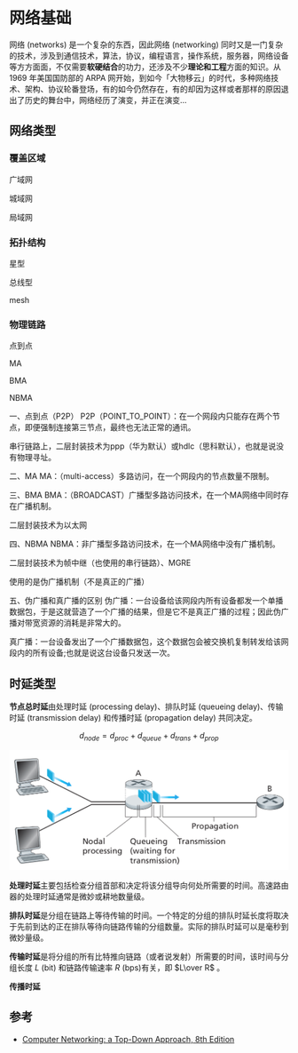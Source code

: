 # 网络基础

网络 (networks) 是一个复杂的东西，因此网络 (networking) 同时又是一门复杂的技术，涉及到通信技术，算法，协议，编程语言，操作系统，服务器，网络设备等方方面面，不仅需要**软硬结合**的功力，还涉及不少**理论和工程**方面的知识。从 1969 年美国国防部的 ARPA 网开始，到如今「大物移云」的时代，多种网络技术、架构、协议轮番登场，有的如今仍然存在，有的却因为这样或者那样的原因退出了历史的舞台中，网络经历了演变，并正在演变...

## 网络类型

### 覆盖区域

广域网

城域网

局域网

### 拓扑结构

星型

总线型

mesh

### 物理链路

点到点

MA

BMA

NBMA

一、点到点（P2P）
P2P（POINT_TO_POINT）：在一个网段内只能存在两个节点，即便强制连接第三节点，最终也无法正常的通讯。

串行链路上，二层封装技术为ppp（华为默认）或hdlc（思科默认），也就是说没有物理寻址。

二、MA
MA：（multi-access）多路访问，在一个网段内的节点数量不限制。

三、BMA
BMA：（BROADCAST）广播型多路访问技术，在一个MA网络中同时存在广播机制。

二层封装技术为以太网

四、NBMA
NBMA：非广播型多路访问技术，在一个MA网络中没有广播机制。

二层封装技术为帧中继（也使用的串行链路）、MGRE

使用的是伪广播机制（不是真正的广播）

五、伪广播和真广播的区别
伪广播：一台设备给该网段内所有设备都发一个单播数据包，于是这就营造了一个广播的结果，但是它不是真正广播的过程；因此伪广播对带宽资源的消耗是非常大的。

真广播：一台设备发出了一个广播数据包，这个数据包会被交换机复制转发给该网段内的所有设备;也就是说这台设备只发送一次。



## 时延类型
**节点总时延**由处理时延 (processing delay)、排队时延 (queueing delay)、传输时延 (transmission delay) 和传播时延 (propagation delay) 共同决定。

$$ d_{node} = d_{proc} + d_{queue} + d_{trans} + d_{prop} $$ 

![image-20221114002600085](basic.assets/image-20221114002600085.png)

**处理时延**主要包括检查分组首部和决定将该分组导向何处所需要的时间。高速路由器的处理时延通常是微妙或耕地数量级。

**排队时延**是分组在链路上等待传输的时间。一个特定的分组的排队时延长度将取决于先前到达的正在排队等待向链路传输的分组数量。实际的排队时延可以是毫秒到微妙量级。

**传输时延**是将分组的所有比特推向链路（或者说发射）所需要的时间，该时间与分组长度 $L$ (bit) 和链路传输速率 $R$ (bps)有关，即 $L\over R$ 。

**传播时延**



## 参考
- [Computer Networking: a Top-Down Approach, 8th Edition](https://media.pearsoncmg.com/ph/esm/ecs_kurose_compnetwork_8/cw/)
